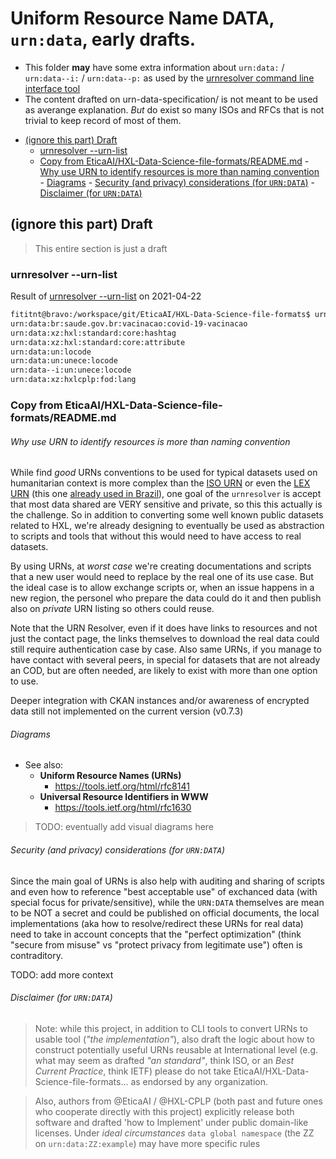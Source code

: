 # Uniform Resource Name DATA, `urn:data`, early drafts.

- This folder **may** have some extra information about `urn:data:` / 
  `urn:data--i:` / `urn:data--p:` as used by the [urnresolver command line interface tool](https://github.com/EticaAI/HXL-Data-Science-file-formats/blob/main/hxlm/core/bin/urnresolver.py)
- The content drafted on urn-data-specification/ is not meant to be used
  as averange explanation. _But_ do exist so many ISOs and RFCs that
  is not trivial to keep record of most of them.
<!-- TOC depthFrom:2 -->

- [(ignore this part) Draft](#ignore-this-part-draft)
    - [urnresolver --urn-list](#urnresolver---urn-list)
    - [Copy from EticaAI/HXL-Data-Science-file-formats/README.md](#copy-from-eticaaihxl-data-science-file-formatsreadmemd)
                - [Why use URN to identify resources is more than naming convention](#why-use-urn-to-identify-resources-is-more-than-naming-convention)
                - [Diagrams](#diagrams)
                - [Security (and privacy) considerations (for `URN:DATA`)](#security-and-privacy-considerations-for-urndata)
                - [Disclaimer (for `URN:DATA`)](#disclaimer-for-urndata)

<!-- /TOC -->


<!--
- https://github.com/cabo/kramdown-rfc2629
- https://pypi.org/project/xml2rfc/
  - pip3 install xml2rfc


cd /workspace/git/EticaAI/HXL-Data-Science-file-formats/urn-data-specification/rfc
kramdown-rfc2629 draft-rocha-urn-data-00.md > draft-rocha-urn-data-00.xml
xml2rfc draft-rocha-urn-data-00.xml

-->

<!--
  ## Abstract

> TODO: this section is a draft

  ## Introduction

> TODO: this section is a draft (Emerson Rocha, 2021-04-04 01:41 UTC)

  ## Registration Template

> TODO: this section is a draft (Emerson Rocha, 2021-04-04 01:41 UTC)

  ## Specifications of Registration Template


> TODO: this section is a draft (Emerson Rocha, 2021-04-04 01:41 UTC)

  ## General Syntax and Features of the LEX Identifier


> TODO: this section is a draft (Emerson Rocha, 2021-04-04 01:41 UTC)

  ## Specific Syntax and Features of the /old/Source of Law LEX/ DATA Identifier

> TODO: this section is a draft (Emerson Rocha, 2021-04-04 01:41 UTC)

  ## Creation of the /old/Source of Law LEX/ DATA Identifier

> TODO: this section is a draft (Emerson Rocha, 2021-04-04 01:41 UTC)

  ## The Procedure of Uniform Names Assignment

> TODO: this section is a draft (Emerson Rocha, 2021-04-04 01:41 UTC)

  ## Principles of the Resolution Service

> TODO: this section is a draft (Emerson Rocha, 2021-04-04 01:41 UTC)

  ## Namespace Considerations

> TODO: this section is a draft

  ## Community Considerations

> TODO: this section is a draft (Emerson Rocha, 2021-04-04 01:41 UTC)

  ## IANA Considerations

> TODO: this section is a draft (Emerson Rocha, 2021-04-04 01:41 UTC)

  ## References

> TODO: this section is a draft (Emerson Rocha, 2021-04-04 01:41 UTC)

  ## Acknowledgements

> TODO: this section is a draft (Emerson Rocha, 2021-04-04 01:41 UTC)
-->

<!--

- https://tools.ietf.org/html/draft-spinosa-urn-lex-13
-->


## (ignore this part) Draft
> This entire section is just a draft

### urnresolver --urn-list

Result of [urnresolver --urn-list](https://github.com/EticaAI/HXL-Data-Science-file-formats/blob/main/hxlm/core/bin/urnresolver.py) on 2021-04-22

```bash
fititnt@bravo:/workspace/git/EticaAI/HXL-Data-Science-file-formats$ urnresolver --urn-list
urn:data:br:saude.gov.br:vacinacao:covid-19-vacinacao
urn:data:xz:hxl:standard:core:hashtag
urn:data:xz:hxl:standard:core:attribute
urn:data:un:locode
urn:data:un:unece:locode
urn:data--i:un:unece:locode
urn:data:xz:hxlcplp:fod:lang

```

### Copy from EticaAI/HXL-Data-Science-file-formats/README.md

###### Why use URN to identify resources is more than naming convention

While find _good_ URNs conventions to be used for typical datasets used on
humanitarian context is more complex than the
[ISO URN](https://tools.ietf.org/html/rfc5141) or even the
[LEX URN](https://en.wikipedia.org/wiki/Lex_(URN)) (this one
[already used in Brazil](https://www.lexml.gov.br/urn/urn:lex:br:federal:constituicao:1988-10-05;1988)),
one goal of the `urnresolver` is accept that most data shared are VERY
sensitive and private, so this this actually is the challenge. So in addition
to converting some well known public datasets related to HXL, we're already
designing to eventually be used as abstraction to scripts and tools that
without this would need to have access to real datasets.

By using URNs, at _worst case_ we're creating documentations and scripts
that a new user would need to replace by the real one of its use case. But the
ideal case is to allow exchange scripts or, when an issue happens in a new
region, the personel who prepare the data could do it and then publish also
on _private_ URN listing so others could reuse.

Note that the URN Resolver, even if it does have links to resources and not
just the contact page, the links themselves to download the real data could
still require authentication case by case. Also same URNs, if you manage to
have contact with several peers, in special for datasets that are not already
an COD, but are often needed, are likely to exist with more than one option
to use.

Deeper integration with CKAN instances and/or awareness of encrypted data
still not implemented on the current version (v0.7.3)

###### Diagrams

- See also:
  - **Uniform Resource Names (URNs)**
    - <https://tools.ietf.org/html/rfc8141>
  - **Universal Resource Identifiers in WWW**
    - <https://tools.ietf.org/html/rfc1630>

> TODO: eventually add visual diagrams here

###### Security (and privacy) considerations (for `URN:DATA`)
Since the main goal of URNs is also help with auditing and sharing of
scripts and even how to reference "best acceptable use" of exchanced data
(with special focus for private/sensitive), while the `URN:DATA` themselves
are mean to be NOT a secret and could be published on official documents, the
local implementations (aka how to resolve/redirect these URNs for real data)
need to take in account concepts that the "perfect optimization" (think
"secure from misuse" vs "protect privacy from legitimate use") often is
contraditory.

TODO: add more context

###### Disclaimer (for `URN:DATA`)

> Note: while this project, in addition to CLI tools to convert URNs to
usable tool (_"the implementation"_), also draft the logic about how to
construct potentially useful URNs reusable at International level (e.g.
what may seem as drafted _"an standard"_, think ISO, or an
_Best Current Practice_, think IETF) please do not take
EticaAI/HXL-Data-Science-file-formats... as endorsed by any organization.

> Also, authors from @EticaAI / @HXL-CPLP (both past and future ones who
cooperate directly with this project) explicitly release both software and
drafted 'how to Implement' under public domain-like licenses. Under
_ideal circumstances_ `data global namespace` (the ZZ on
`urn:data:ZZ:example`) may have more specific rules